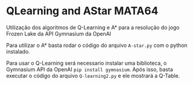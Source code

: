 # QLearning and AStar MATA64
 Utilização dos algoritmos de Q-Learning e A* para a resolução do jogo Frozen Lake da API Gymnasium da OpenAI

 Para utilizar o A* basta rodar o código do arquivo ```A-star.py``` com o python instalado.

 Para usar o Q-Learning será necessario instalar uma biblioteca, o Gymnasium API da OpenAI ```pip install gymnasium```. Após isso, basta executar o código do arquivo ```Q-learning2.py``` e ele mostrará a Q-Table. 
